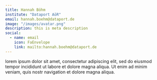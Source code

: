 ```yaml
---
title: Hannah Böhm
institute: "Dataport AöR"
email: hannah.boehm@dataport.de
image: "/images/avatar.png"
description: this is meta description
social:
  - name: email
    icon: FaEnvelope
    link: mailto:hannah.boehm@dataport.de
---
```


lorem ipsum dolor sit amet, consectetur adipiscing elit, sed do eiusmod tempor incididunt ut labore et dolore magna aliqua. Ut enim ad minim veniam, quis nostr navigation et dolore magna aliqua.
